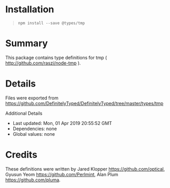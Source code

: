 # Installation
> `npm install --save @types/tmp`

# Summary
This package contains type definitions for tmp ( http://github.com/raszi/node-tmp ).

# Details
Files were exported from https://github.com/DefinitelyTyped/DefinitelyTyped/tree/master/types/tmp

Additional Details
 * Last updated: Mon, 01 Apr 2019 20:55:52 GMT
 * Dependencies: none
 * Global values: none

# Credits
These definitions were written by Jared Klopper <https://github.com/optical>, Gyusun Yeom <https://github.com/Perlmint>, Alan Plum <https://github.com/pluma>.
